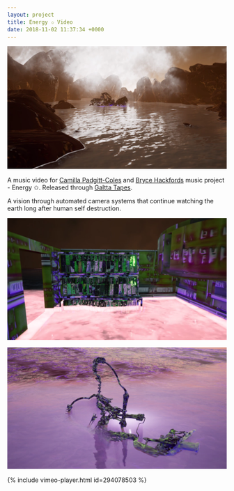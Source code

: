 ```yaml
---
layout: project
title: Energy ✩ Video
date: 2018-11-02 11:37:34 +0000
---
```


![](/assets/energy/1.PNG)

A music video for [Camilla Padgitt-Coles](http://www.ivymeadows.net/) and [Bryce Hackfords](http://brycehackford.com/) music project - Energy ✩. Released through [Galtta Tapes](https://galttamedia.bandcamp.com).


A vision through automated camera systems that continue watching the earth long after human self destruction.

![](/assets/energy/2.PNG)

![](/assets/energy/3.PNG )

{% include vimeo-player.html id=294078503 %}

